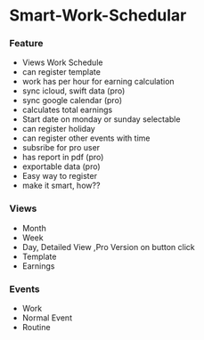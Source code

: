 # Smart-Work-Schedular

### Feature
- Views Work Schedule
- can register template
- work has per hour for earning calculation
- sync icloud, swift data (pro)
- sync google calendar (pro)
- calculates total earnings
- Start date on monday or sunday selectable
- can register holiday
- can register other events with time
- subsribe for pro user
- has report in pdf (pro)
- exportable data (pro)
- Easy way to register
- make it smart, how??

### Views
- Month
- Week
- Day, Detailed View ,Pro Version on button click
- Template
- Earnings

### Events
- Work
- Normal Event
- Routine
